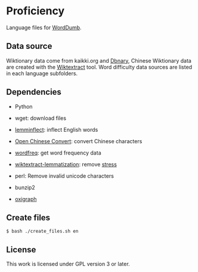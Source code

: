 # Proficiency

Language files for [WordDumb](https://github.com/xxyzz/WordDumb).

## Data source

Wiktionary data come from kaikki.org and [Dbnary](https://kaiko.getalp.org/about-dbnary), Chinese Wiktionary data are created with the [Wiktextract](https://github.com/tatuylonen/wiktextract) tool. Word difficulty data sources are listed in each language subfolders.

## Dependencies

- Python

- wget: download files

- [lemminflect](https://github.com/bjascob/LemmInflect): inflect English words

- [Open Chinese Convert](https://github.com/BYVoid/OpenCC): convert Chinese characters

- [wordfreq](https://github.com/rspeer/wordfreq): get word frequency data

- [wiktextract-lemmatization](https://github.com/Vuizur/wiktextract-lemmatization): remove [stress](https://en.wikipedia.org/wiki/Stress_(linguistics))

- perl: Remove invalid unicode characters

- bunzip2

- [oxigraph](https://github.com/oxigraph/oxigraph)

## Create files

```
$ bash ./create_files.sh en
```

## License

This work is licensed under GPL version 3 or later.
